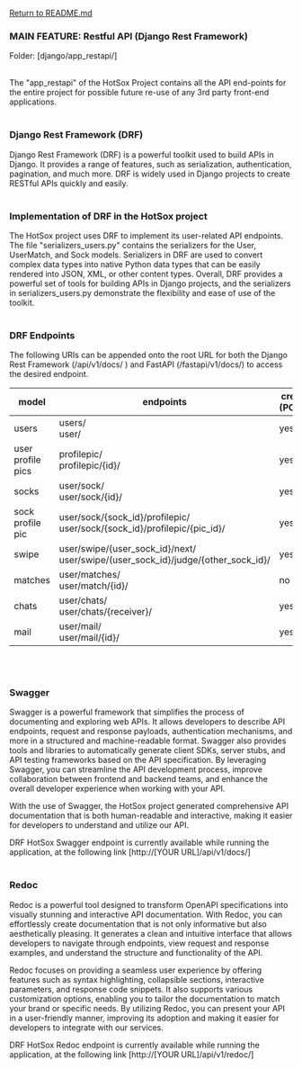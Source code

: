 [Return to README.md](../README.md)

### MAIN FEATURE: Restful API (Django Rest Framework)
Folder: [django/app_restapi/]
<br/><br/>

The "app_restapi" of the HotSox Project contains all the API end-points for the entire project for possible future re-use of any 3rd party front-end applications.
<br/><br/>

### Django Rest Framework (DRF)

Django Rest Framework (DRF) is a powerful toolkit used to build APIs in Django. It provides a range of features, such as serialization, authentication, pagination, and much more. DRF is widely used in Django projects to create RESTful APIs quickly and easily.
<br/><br/>

### Implementation of DRF in the HotSox project

The HotSox project uses DRF to implement its user-related API endpoints. The file "serializers_users.py" contains the serializers for the User, UserMatch, and Sock models. Serializers in DRF are used to convert complex data types into native Python data types that can be easily rendered into JSON, XML, or other content types. Overall, DRF provides a powerful set of tools for building APIs in Django projects, and the serializers in serializers_users.py demonstrate the flexibility and ease of use of the toolkit.
<br/><br/>

### DRF Endpoints

The following URIs can be appended onto the root URL for both the Django Rest Framework (/api/v1/docs/ ) and FastAPI (/fastapi/v1/docs/) to access the desired endpoint.

| model             | endpoints                                                                           | create (POST) | retrieve<br>(GET) | update<br>(PUT) | delete<br>(DELETE) |
| ----------------- | ----------------------------------------------------------------------------------- | ------------- | ----------------- | --------------- | ------------------ |
| users             | users/<br>user/                                                                     | yes           | yes               | yes             | yes                |
| user profile pics | profilepic/<br>profilepic/{id}/                                                     | yes           | no                | no              | yes                |
| socks             | user/sock/<br>user/sock/{id}/                                                       | yes           | yes               | yes             | yes                |
| sock profile pic  | user/sock/{sock_id}/profilepic/<br>user/sock/{sock_id}/profilepic/{pic_id}/         | yes           | no                | no              | yes                |
| swipe             | user/swipe/{user_sock_id}/next/<br>user/swipe/(user_sock_id}/judge/{other_sock_id}/ | yes           | yes               | no              | no                 |
| matches           | user/matches/<br>user/match/{id}/                                                   | no            | yes               | no              | yes                |
| chats             | user/chats/<br>user/chats/{receiver}/                                               | yes           | yes               | no              | no                 |
| mail              | user/mail/<br>user/mail/{id}/                                                       | yes           | yes               | no              | yes                |
<br/><br/>

### Swagger

Swagger is a powerful framework that simplifies the process of documenting and exploring web APIs. It allows developers to describe API endpoints, request and response payloads, authentication mechanisms, and more in a structured and machine-readable format.
Swagger also provides tools and libraries to automatically generate client SDKs, server stubs, and API testing frameworks based on the API specification. By leveraging Swagger, you can streamline the API development process, improve collaboration between frontend and backend teams, and enhance the overall developer experience when working with your API.

With the use of Swagger, the HotSox project generated comprehensive API documentation that is both human-readable and interactive, making it easier for developers to understand and utilize our API.

DRF HotSox Swagger endpoint is currently available while running the application, at the following link [http://[YOUR URL]/api/v1/docs/]
<br/><br/>

### Redoc

Redoc is a powerful tool designed to transform OpenAPI specifications into visually stunning and interactive API documentation. With Redoc, you can effortlessly create documentation that is not only informative but also aesthetically pleasing. It generates a clean and intuitive interface that allows developers to navigate through endpoints, view request and response examples, and understand the structure and functionality of the API.

Redoc focuses on providing a seamless user experience by offering features such as syntax highlighting, collapsible sections, interactive parameters, and response code snippets. It also supports various customization options, enabling you to tailor the documentation to match your brand or specific needs. By utilizing Redoc, you can present your API in a user-friendly manner, improving its adoption and making it easier for developers to integrate with our services.

DRF HotSox Redoc endpoint is currently available while running the application, at the following link [http://[YOUR URL]/api/v1/redoc/]
